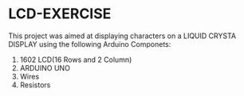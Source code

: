 # LCD-EXERCISE
This project was aimed at displaying characters on a LIQUID CRYSTA DISPLAY using the following Arduino Componets:
1. 1602 LCD(16 Rows and 2 Column)
2. ARDUINO UNO
3. Wires
4. Resistors
